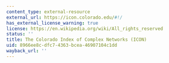 ```yaml
---
content_type: external-resource
external_url: https://icon.colorado.edu/#!/
has_external_license_warning: true
license: https://en.wikipedia.org/wiki/All_rights_reserved
status: ''
title: The Colorado Index of Complex Networks (ICON)
uid: 8966ee8c-dfc7-4363-bcea-46907104c1dd
wayback_url: ''
---
```

